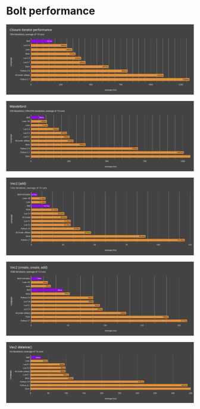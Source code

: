 # Bolt performance

<p align="center">
    <img src="https://github.com/Beariish/bolt/blob/main/doc/_images/Closure%20iterator%20performance.png"></img>
</p>

<p align="center">
    <img src="https://github.com/Beariish/bolt/blob/main/doc/_images/Mandelbrot.png"></img>
</p>

<p align="center">
    <img src="https://github.com/Beariish/bolt/blob/main/doc/_images/Vec2%20add.png"></img>
</p>

<p align="center">
    <img src="https://github.com/Beariish/bolt/blob/main/doc/_images/Vec2%20create%20create%20add.png"></img>
</p>

<p align="center">
    <img src="https://github.com/Beariish/bolt/blob/main/doc/_images/Vec2%20distance.png"></img>
</p>